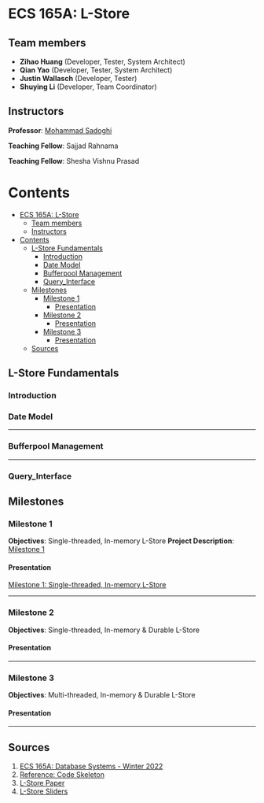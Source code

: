 # ECS 165A: L-Store

## Team members
- **Zihao Huang** (Developer, Tester, System Architect)
- **Qian Yao** (Developer, Tester, System Architect)
- **Justin Wallasch** (Developer, Tester)
- **Shuying Li** (Developer, Team Coordinator)

## Instructors
**Professor**: [Mohammad Sadoghi](https://expolab.org/)

**Teaching Fellow**: Sajjad Rahnama

**Teaching Fellow**: Shesha Vishnu Prasad

# Contents 
- [ECS 165A: L-Store](#ecs-165a-l-store)
  - [Team members](#team-members)
  - [Instructors](#instructors)
- [Contents](#contents)
  - [L-Store Fundamentals](#l-store-fundamentals)
    - [Introduction](#introduction)
    - [Date Model](#date-model)
    - [Bufferpool Management](#bufferpool-management)
    - [Query_Interface](#query_interface)
  - [Milestones](#milestones)
    - [Milestone 1](#milestone-1)
      - [Presentation](#presentation)
    - [Milestone 2](#milestone-2)
      - [Presentation](#presentation-1)
    - [Milestone 3](#milestone-3)
      - [Presentation](#presentation-2)
  - [Sources](#sources)

## L-Store Fundamentals
### Introduction

### Date Model

---
### Bufferpool Management

---
### Query_Interface

## Milestones
### Milestone 1
**Objectives**: Single-threaded, In-memory L-Store
**Project Description**: [Milestone 1](https://expolab.org/ecs165a-winter2022/milestones/Milestone1.pdf)

#### Presentation
[Milestone 1: Single-threaded, In-memory L-Store](https://docs.google.com/presentation/d/1xfVZv24Y0t1clj_643fu7V2vQSKsAg_whh3AqZNLI50/edit?usp=sharing)

---
### Milestone 2
**Objectives**: Single-threaded, In-memory & Durable L-Store
#### Presentation

---
### Milestone 3
**Objectives**: Multi-threaded, In-memory & Durable L-Store
#### Presentation

---
## Sources
1. [ECS 165A: Database Systems - Winter 2022](https://expolab.org/ecs165a-winter2022.html)
2. [Reference: Code Skeleton](https://github.com/msadoghi/165a-winter-2022)
3. [L-Store Paper](https://www.researchgate.net/publication/324150481_L-Store_A_Real-time_OLTP_and_OLAP_System)
4. [L-Store Sliders](https://expolab.org/papers/l-store-slides.pdf)